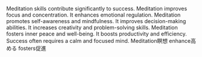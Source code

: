 Meditation skills contribute significantly to success. Meditation improves focus and concentration. It enhances emotional regulation. Meditation promotes self-awareness and mindfulness. It improves decision-making abilities. It increases creativity and problem-solving skills. Meditation fosters inner peace and well-being. It boosts productivity and efficiency. Success often requires a calm and focused mind.
Meditation瞑想
enhance高める
fosters促進